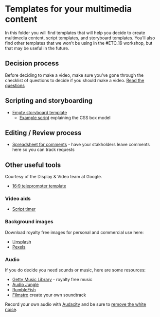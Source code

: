 # Templates for your multimedia content

In this folder you will find templates that will help you decide to create multimedia content,
script templates, and storyboard templates. You'll also find other templates that we won't be using
in the #ETC_19 workshop, but that may be useful in the future.

## Decision process

Before deciding to make a video, make sure you've gone through the checklist of questions to decide if you should make a video. [Read the questions](https://alexand.us/tw-tools-decide)

## Scripting and storyboarding

+ [Empty storyboard template](https://docs.google.com/document/d/1kw807NbNdMpSrf_-slQ0GMu3h7j6M6eu8ec3hX5nA4g/edit?usp=sharing)
   + [Example script](https://alexand.us/tw-tools-script) explaining the CSS box model
   
## Editing / Review process

+ [Spreadsheet for comments](https://dhttps://alexand.us/tw-tools-feedback) - have your stakholders leave comments here so you can track requests

## Other useful tools

Courtesy of the Display & Video team at Google.

 + [16:9 teleprompter template](https://docs.google.com/presentation/d/1hHq-l3VhovboBNQn-VMe9ETwAAf5p0NGGgWYNzicDa0/edit?usp=sharing)
 
### Video aids

+ [Script timer](https://www.edgestudio.com/production/words-to-time-calculator) 

### Background images

Download royalty free images for personal and commercial use here:

+ [Unsplash](https://unsplash.com/)
+ [Pexels](https://www.pexels.com/)

### Audio

If you do decide you need sounds or music, here are some resources:

+ [Getty Music Library](https://www.gettyimages.com/music) - royalty free music
+ [Audio Jungle](https://audiojungle.net/)
+ [RumbleFish](https://search.rumblefish.com/)
+ [Filmstro](https://filmstro.com/) create your own soundtrack

Record your own audio with [Audacity](https://sourceforge.net/projects/audacity/) and be sure to [remove the white noise](https://theaudacitytopodcast.com/tap012-how-to-remove-noise-with-audacity/).
